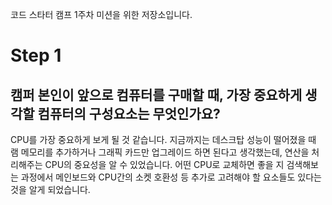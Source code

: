 코드 스타터 캠프 1주차 미션을 위한 저장소입니다.

# Step 1
## 캠퍼 본인이 앞으로 컴퓨터를 구매할 때, 가장 중요하게 생각할 컴퓨터의 구성요소는 무엇인가요?
CPU를 가장 중요하게 보게 될 것 같습니다. 지금까지는 데스크탑 성능이 떨어졌을 때 램 메모리를 추가하거나 그래픽 카드만 업그레이드 하면 된다고 생각했는데, 연산을 처리해주는 CPU의 중요성을 알 수 있었습니다.
어떤 CPU로 교체하면 좋을 지 검색해보는 과정에서 메인보드와 CPU간의 소켓 호환성 등 추가로 고려해야 할 요소들도 있다는 것을 알게 되었습니다.